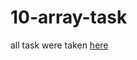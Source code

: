 # 10-array-task
all task were taken [here](https://the-evening-code.com/posts/ten-javascript-exercises-with-arrays)